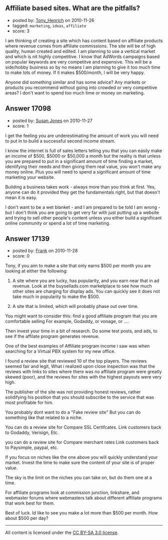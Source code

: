 ## Affiliate based sites. What are the pitfalls?

- posted by: [Tony_Henrich](https://stackexchange.com/users/-1/5619-tony-henrich) on 2010-11-26
- tagged: `marketing`, `ideas`, `affiliate`
- score: 3

I am thinking of creating a site which has content based on affiliate products where revenue comes from affiliate commissions. The site will be of high quality, human created and edited. I am planning to use a vertical market and which is nit highly competitive. I know that AdWords campaigns based on popular keywords are very competitve and expensive. This will be a side/hobby business so by no means I am planning to give it too much time to make lots of money. If it makes $500/month, I will be very happy. 

Anyone did something similar and has some advice? Any markets or products you recommend without going into crowded or very competitive areas? I don't want to spend too much time or money on marketing. 


## Answer 17098

- posted by: [Susan Jones](https://stackexchange.com/users/-1/2737-susan-jones) on 2010-11-27
- score: 1

I get the feeling you are underestimating the amount of work you will need to put in to build a successful second income stream. 

I know the internet is full of sales letters telling you that you can easily make an income of $500, $5000 or $50,000 a month but the reality is that unless you are prepared to put in a significant amount of time finding a market, identifying their needs and then giving them real value, you won't make any money online. Plus you will need to spend a significant amount of time marketing your website.

Building a business takes work - always more than you think at first. Yes, anyone can do it provided they get the fundamentals right, but that doesn't mean it is easy.

I don't want to be a wet blanket - and I am prepared to be told I am wrong - but I don't think you are going to get very far with just putting up a website and trying to sell other people's content unless you either build a significant online community or spend a lot of time marketing.




## Answer 17139

- posted by: [Frank](https://stackexchange.com/users/-1/4858-frank) on 2010-11-28
- score: 0

Tony, if you aim to make a site that only earns $500 per month you are looking at either the following:

1. A site where you are lucky, has popularity, and you earn near that in ad revenue. 
   Look at the buysellads.com marketplace to see how much other sites are charging for display ads.  You can quickly see it does not take much in popularity to make the $500.

2. A site that is limited, which will probably phase out over time.




You might want to consider this:
find a good affiliate program that you are comfortable selling
For example, Godaddy, or vonage, or ....

Then invest your time in a bit of research.
Do some test posts, and ads, to see if the affilate program generates revenue.


One of the best examples of Affiliate program income i saw was when searching for a Virtual PBX system for my new office. 

I found a review site that reviewed 10 of the top players.
The reviews seemed fair and legit,
What i realized upon close inspection was that the reviews with links to sites where there was no affiliate program were greatly skewed (poor), and the reviews for sites with the highest payouts were very high.

The publisher of the site was not providing honest reviews, rather solidifying his position that you should subscribe to the service that was most profitable for him.


You probably dont want to do a "Fake review site"
But you can do something like that related to a niche.

You can do a review site for 
Compare SSL Certifcates.
Link customers back to Godaddy, Verisign, Etc.

you can do a review site for Compare merchant rates
Link customers back to Paysimple, paypal, etc.

If you focus on niches like the one above you will quickly understand your market.
Invest the time to make sure the content of your site is of proper value.

The sky is the limit on the niches you can take on, but do them one at a time.



For affiliate programs look at commission junction, linkshare, and webmaster forums where webmasters talk about different affiliate programs that work best for them.

Best of luck.
Id like to see you make a lot more than $500 per month.  How about $500 per day?





---

All content is licensed under the [CC BY-SA 3.0 license](https://creativecommons.org/licenses/by-sa/3.0/).

